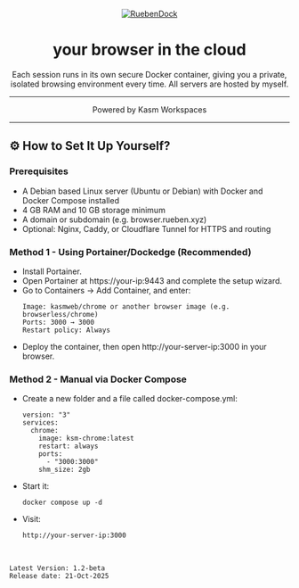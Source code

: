 <p align="center"><a href="https://browser.rueben.xyz"><img src="https://readme-typing-svg.demolab.com?font=Fira+Code&pause=1000&color=52C2BE&center=true&vCenter=true&width=435&lines=RuebenDock" alt="RuebenDock" /></a>
<h1 align="center">your browser in the cloud</h1>

<p align="center">Each session runs in its own secure Docker container, giving you a private, isolated browsing environment every time. All servers are hosted by myself.</p>
<hr>
<p align="center">Powered by Kasm Workspaces</p>
<hr>

## ⚙️ How to Set It Up Yourself?

### Prerequisites

-  A Debian based Linux server (Ubuntu or Debian) with Docker and Docker Compose installed
-  4 GB RAM and 10 GB storage minimum
-  A domain or subdomain (e.g. browser.rueben.xyz)
-  Optional: Nginx, Caddy, or Cloudflare Tunnel for HTTPS and routing

### Method 1 - Using Portainer/Dockedge (Recommended)

-   Install Portainer.
-   Open Portainer at https://your-ip:9443 and complete the setup wizard.
-   Go to Containers → Add Container, and enter:
    ```
    Image: kasmweb/chrome or another browser image (e.g. browserless/chrome)
    Ports: 3000 → 3000
    Restart policy: Always
    ```
-   Deploy the container, then open http://your-server-ip:3000 in your browser.

### Method 2 - Manual via Docker Compose
-   Create a new folder and a file called docker-compose.yml:
    ```
    version: "3"
    services:
      chrome:
        image: ksm-chrome:latest
        restart: always
        ports:
          - "3000:3000"
        shm_size: 2gb
    ```
- Start it:
  ```
  docker compose up -d
  ```
- Visit:
  ```
  http://your-server-ip:3000
  ```

</br>

```
Latest Version: 1.2-beta
Release date: 21-Oct-2025
```
